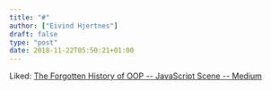 ```yaml
---
title: "#"
author: ["Eivind Hjertnes"]
draft: false
type: "post"
date: 2018-11-22T05:50:21+01:00
---
```


Liked:
[The
Forgotten History of OOP -- JavaScript Scene -- Medium](https://medium.com/javascript-scene/the-forgotten-history-of-oop-88d71b9b2d9f)
